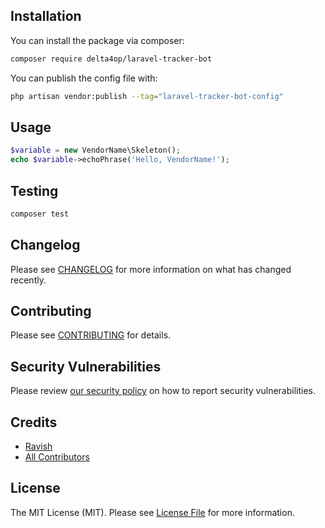 ## Installation

You can install the package via composer:

```bash
composer require delta4op/laravel-tracker-bot
```

You can publish the config file with:

```bash
php artisan vendor:publish --tag="laravel-tracker-bot-config"
```

## Usage

```php
$variable = new VendorName\Skeleton();
echo $variable->echoPhrase('Hello, VendorName!');
```

## Testing

```bash
composer test
```

## Changelog

Please see [CHANGELOG](CHANGELOG.md) for more information on what has changed recently.

## Contributing

Please see [CONTRIBUTING](CONTRIBUTING.md) for details.

## Security Vulnerabilities

Please review [our security policy](../../security/policy) on how to report security vulnerabilities.

## Credits

- [Ravish](https://github.com/gitwithravish)
- [All Contributors](../../contributors)

## License

The MIT License (MIT). Please see [License File](LICENSE.md) for more information.
